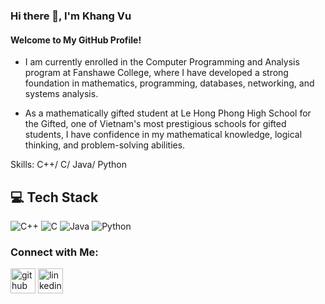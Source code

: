 ### Hi there 👋, I'm Khang Vu
#### Welcome to My GitHub Profile!
- I am currently enrolled in the Computer Programming and Analysis program at Fanshawe College, where I have developed a strong foundation in mathematics, programming, databases, networking, and systems analysis.

- As a mathematically gifted student at Le Hong Phong High School for the Gifted, one of Vietnam's most prestigious schools for gifted students, I have confidence in my mathematical knowledge, logical thinking, and problem-solving abilities.

Skills: C++/ C/ Java/ Python
## 💻 Tech Stack
![C++](https://img.shields.io/badge/C++-3b82f6?style=for-the-badge&logo=C++&logoColor=white)
![C](https://img.shields.io/badge/C-eab308?style=for-the-badge&logo=C&logoColor=white)
![Java](https://img.shields.io/badge/Java-3b82f6?style=for-the-badge&logo=Java&logoColor=white)
![Python](https://img.shields.io/badge/Python-eab308?style=for-the-badge&logo=Python&logoColor=white)

### Connect with Me:
[<img src='https://cdn.jsdelivr.net/npm/simple-icons@3.0.1/icons/github.svg' alt='github' height='40'>](https://github.com/khangvum)  [<img src='https://cdn.jsdelivr.net/npm/simple-icons@3.0.1/icons/linkedin.svg' alt='linkedin' height='40'>](https://www.linkedin.com/in/manhkhangvu/)  



<!--
**khangvum/khangvum** is a ✨ _special_ ✨ repository because its `README.md` (this file) appears on your GitHub profile.

Here are some ideas to get you started:

- 🔭 I’m currently working on ...
- 🌱 I’m currently learning ...
- 👯 I’m looking to collaborate on ...
- 🤔 I’m looking for help with ...
- 💬 Ask me about ...
- 📫 How to reach me: ...
- 😄 Pronouns: ...
- ⚡ Fun fact: ...
-->
